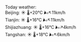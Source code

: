 Today weather:  
Beijing: ☀️   🌡️+20°C 🌬️↖11km/h  
Tianjin: ☀️   🌡️+16°C 🌬️↖11km/h  
Shijiazhuang: ☀️   🌡️+16°C 🌬️↗4km/h  
Tangshan: ☀️   🌡️+18°C 🌬️↖6km/h  
